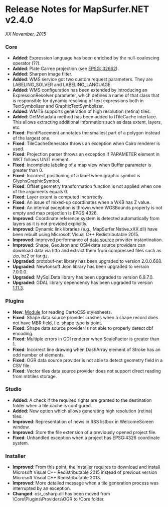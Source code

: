 # Release Notes for MapSurfer.NET v2.4.0

*XX November, 2015*
 
### Core
- **Added**: Expression language has been enriched by the null-coalescing operator (??).
- **Added**: Plate Carree projection (see [EPSG: 32662](http://spatialreference.org/ref/epsg/32662/)).
- **Added**: Sharpen image filter.
- **Added**: WMS service got two custom request parameters. They are LABELING_SOLVER and LABELING_LANGUAGE.
- **Added**: WMS configuration has been extended by introducing an ExpressionResolver parameter, which defines a name of that class that is responsible for dynamic resolving of text expressions both in TextSymbolizer and GraphicTextSymbolizer.
- **Added**: WMTS supports generation of high resolution (retina) tiles.
- **Added**: GetMetadata method has been added to ITileCache interface. This allows extracting additional information such as data extent, layers, etc.
- **Fixed**: PointPlacement annotates the smallest part of a polygon instead of the largest one. 
- **Fixed**: TileCacheGenerator throws an exception when Cairo renderer is used.
- **Fixed**: Projection parser throws an exception if PARAMETER element in WKT follows UNIT element.
- **Fixed**: Incomplete labeling of a map view when Buffer parameter is greater than 0.
- **Fixed**: Incorrect positioning of a label when graphic symbol is GlyphsGraphicSymbol.
- **Fixed**: Offset geometry transformation function is not applied when one of the arguments equals 0.
- **Fixed**: Layer extent is computed incorrectly. 
- **Fixed**: An issue of mixed-up coordinates when a WKB has Z value.
- **Fixed**: An internal exception is thrown when WGSBounds property is not empty and map projection is EPGS:4326.
- **Improved**: Coordinate reference system is detected automatically from layers as it is not provided explicitly.
- **Improved**: Dynamic link libraries (e.g., MapSurfer.Native.xXX.dll) have been rebuilt using Microsoft Visual C++ Redistributable 2015.
- **Improved**: Improved performance of [data source](/usermanual/data_sources/vector/index.md) provider instantination.
- **Improved**: Shape, GeoJson and OSM data source providers can download data via http and extract them from compressed files such as zip, bz2 or tar.gz.
- **Upgraded**: protobuf-net library has been upgraded to version 2.0.0.668.
- **Upgraded**: Newtonsoft.Json library has been upgraded to version 7.0.0.0.
- **Upgraded**: MySql.Data library has been upgraded to version 6.9.7.0.
- **Upgraded**: GDAL library dependency has been upgraded to version [1.11.3](http://www.gisinternals.com/query.html?content=filelist&file=release-1800-x64-gdal-1-11-3-mapserver-6-4-2.zip).

### Plugins
- **New**: [Module](https://github.com/MapSurferNET/MapSurfer.NET-CartoCSS) for reading CartoCSS stylesheets.
- **Fixed**: Shape data source provider crashes when a shape record does not have MBR field, i.e. shape type is point.
- **Fixed**: Shape data source provider is not able to properly detect dbf encoding.
- **Fixed**: Multiple errors in GDI renderer when ScaleFactor is greater than 1.
- **Fixed**: Incorrect line drawing when DashArray element of Stroke has an odd number of elements.
- **Fixed**: OGR data source provider is not able to detect geometry field in a CSV file.
- **Fixed**: Vector tiles data source provider does not support direct reading from mbtiles storage.

### Studio
- **Added**: A check if the required rights are granted to the destination folder when a tile cache is configured. 
- **Added**: New option which allows generating high resolution (retina) tiles.
- **Improved**: Representation of news in RSS listbox in WelcomeScreen window.
- **Improved**: Store the file extension of a previously opened project file.
- **Fixed**: Unhandled exception when a project has EPSG:4326 coordinate system.

### Installer 
- **Improved**: From this point, the installer requires to download and install Microsoft Visual C++ Redistributable 2015 instead of previous version Microsoft Visual C++ Redistributable 2013.
- **Improved**: More detailed message when a tile generation process was interrupted by an exception.
- **Changed**: osr_csharp.dll has been moved from \Core\Plugins\Providers\OGR to \Core folder.

